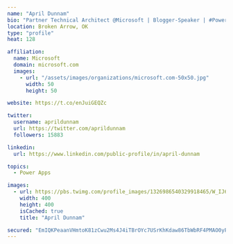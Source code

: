 ```yaml
---
name: "April Dunnam"
bio: "Partner Technical Architect @Microsoft | Blogger-Speaker | #PowerApps, #PowerAutomate, #Office365, #SharePoint | #WIT | #Karaoke Queen"
location: Broken Arrow, OK
type: "profile"
heat: 128

affiliation:
  name: Microsoft
  domain: microsoft.com
  images:
    - url: "/assets/images/organizations/microsoft.com-50x50.jpg"
      width: 50
      height: 50

website: https://t.co/enJuiGEQZc

twitter:
  username: aprildunnam
  url: https://twitter.com/aprildunnam
  followers: 15883

linkedin:
  url: https://www.linkedin.com/public-profile/in/april-dunnam

topics:
  - Power Apps

images:
  - url: https://pbs.twimg.com/profile_images/1326986540329918465/W_IJ6Ih2_400x400.jpg
    width: 400
    height: 400
    isCached: true
    title: "April Dunnam"

secured: "EmIQKPeaanVHmtoK81zCwu2Ms4J4iTBrOYc7USrKhKdaw86TbWbRF4PMAO0yP5XKAzfkmY2Gjk2wxZesr/6ofbrY1JUS18dm8pertyWaFh5UBAOspo/4rlmsBhRZUMdMFHIwtJ8zOQGr8yWa8YUh9zLz9MF2xhkti6AYmD3/DXgKrSIUzXDYVWqkfNsZXAsoHYGQZLsbC623acdgg5F4EfVt+ryVjVlQ+RK8GgEp99vIKk59HE6PrR/h7v3c/wmk4sS0klDGHPXTsZ+4GFWL/dYK39HzaB+j03+7vvC0P++Kh4NJCPix3WAvSIeUEnMTdBpKCvGEYP5ggj6RqGc510wUfYeJg3HQF7bMBk72bm3AIjrJXxQaQCIM+q62cjcgn4BxxzMD5WO9DlDc1jOAZa3ggTGxQjCcaOq/ywPGHvo=;t4Gj5Jv3+kJCV+/YASI/2g=="
---
```


